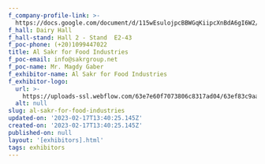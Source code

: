 ```yaml
---
f_company-profile-link: >-
  https://docs.google.com/document/d/115wEsulojpcBBWGqKiipcXnBdA6gI6W2/edit?usp=share_link&ouid=111844397792848099856&rtpof=true&sd=true
f_hall: Dairy Hall
f_hall-stand: Hall 2 - Stand  E2-43
f_poc-phone: (+20)1099447022
title: Al Sakr for Food Industries
f_poc-email: info@sakrgroup.net
f_poc-name: Mr. Magdy Gaber
f_exhibitor-name: Al Sakr for Food Industries
f_exhibitor-logo:
  url: >-
    https://uploads-ssl.webflow.com/63e7e60f7073806c8317ad04/63ef83c9aafa30aca2eeb3fb_YmE3Nw.jpeg
  alt: null
slug: al-sakr-for-food-industries
updated-on: '2023-02-17T13:40:25.145Z'
created-on: '2023-02-17T13:40:25.145Z'
published-on: null
layout: '[exhibitors].html'
tags: exhibitors
---
```



